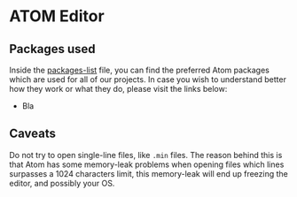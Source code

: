 ATOM Editor
===========

Packages used
-------------

Inside the [packages-list][packages-list] file, you can find the preferred
Atom packages which are used for all of our projects. In case you wish to
understand better how they work or what they do, please visit the links below:

*   Bla

Caveats
-------

Do not try to open single-line files, like `.min` files. The reason behind
this is that Atom has some memory-leak problems when opening files which
lines surpasses a 1024 characters limit, this memory-leak will end up
freezing the editor, and possibly your OS.

[packages-list]: https://github.com/letops/FacturaBot/blob/master/Editors/Atom/packages-list.txt
